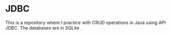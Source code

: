 # JDBC
This is a repository where I practice with CRUD operations in Java using API JDBC.
The databases are in SQLite .
